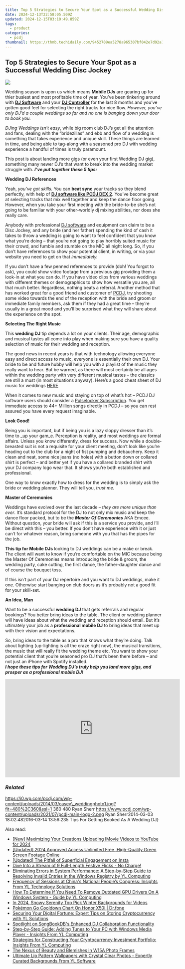 ```yaml
---
title: Top 5 Strategies to Secure Your Spot as a Successful Wedding Disc Jockey
date: 2024-12-13T22:58:05.509Z
updated: 2024-12-15T03:10:49.859Z
tags:
  - product
categories:
  - pcdj
thumbnail: https://thmb.techidaily.com/9452709ea5278a965307bf042e7d92a12b881e1c879f75105867000ed51ea454.jpg
---
```


## Top 5 Strategies to Secure Your Spot as a Successful Wedding Disc Jockey

[![](https://i0.wp.com/pcdj.com/wp-content/uploads/2014/03/casey_weddingphoto1.jpg?resize=480%2C270&ssl=1)](https://i0.wp.com/pcdj.com/wp-content/uploads/2014/03/casey%5Fweddingphoto1.jpg?fit=480%2C360&ssl=1 "casey_weddingphoto")

Wedding season is upon us which means **Mobile DJs** are gearing up for thier busiest and most profitable time of year. You’ve been tinkering around with [**DJ Software**](https://tools.techidaily.com/pcdj/products/) and your [**DJ Controller**](https://tools.techidaily.com/pcdj/products/) for the last 8 months and you’ve gotten good feel for selecting the right tracks for nice flow. _However, you’ve only DJ’d a couple weddings so far and no one is banging down your door to book you._

_DJing Weddings isn’t easy_, while big room club DJ’s get all the attention and fans, dealing with the “bridezillas” and ebb and flow of a wedding is something that takes experience and unique skill. These things are learned in time, and being able to tag-along with a seasoned pro DJ with wedding experience a handful of times is truly paramount.

This post is about landing more gigs (or even your first Wedding DJ gig), something many newer DJ’s that want to break into the wedding market struggle with. **_I’ve put together these 5 tips:_**

**Wedding DJ References**

Yeah, _you’ve got skills._ You can **beat sync** your tracks so they blend perfectly, with help of [**DJ software like PCDJ DEX 2**](https://tools.techidaily.com/pcdj/products/). You’ve become great at selecting tracks that mix well together and keep the dance floor going. However, when you take your first meeting with the bride-to-be she’s not going to be familiar with your other-worldly dj mixing abilities, nor does she really care.

Anybody with professional [DJ software](https://tools.techidaily.com/pcdj/products/) and equipment can claim to be a Disc Jockey, and any bride (and her father) spending the kind of cash it takes to throw a wedding is going to want to feel confident that you know what you’re doing – that you’re not going to play horribly suited music for their crowd, and fumble and stumble on the MIC all night long. So, if you don’t have references to show your potential client, in writing, or via your website you need to get on that _immediately._

If you don’t have a few penned references to provide (doh! You forgot to ask), you could show video footage from a previous gig providing them a look-in at what you can do. If you have video clips from various weddings with different themes or demographics to show how versatile you are, all that much better. Regardless, nothing beats a referral. Another method that has worked great for a good friend and customer of [PCDJ](https://tools.techidaily.com/pcdj/products/), try shooting some video towards the end of the reception with the bride and groom or immediate family members, ask them if they had a great time – they’re usually in a great mood and you’ll be surprised what they will share about the experience on the spot.

**Selecting The Right Music**

This **wedding DJ** tip depends a lot on your clients. Their age, demographic and musical tastes all come into play when making sure you have a quality selection of music for their wedding and reception.

The good news in recent years is that with technology allowing everyone easy and direct access to music, everyone is essentially their own DJ. Your bride to be and future hubby will help you with a playlist of the music they really want to hear. But be warned, as there will most certainly be all ages within the wedding party with very different musical tastes – the classics are still a must (in most situations anyway). Here’s a good cheat sheet of DJ music for weddings [HERE](http://www.bridalguide.com/planning/wedding-reception/top-90-wedding-songs)

When it comes to new music and staying on top of what’s hot – PCDJ DJ software users should consider a [Pulselocker Subscription](https://tools.techidaily.com/pcdj/products/). You get immediate access to 44+ Million songs directly in PCDJ – so you can rest assured you have every request imaginable.

**Look Good!**

Being you is important, but if being you is a lazy sloppy dresser than it’s time to _up your gam_e. Perception is reality, and most weddings are formal affairs. Unless you know differently, dress for success. Now while a double-breasted suit is not a requisite for your client meeting, don’t look like you’re heading out to the club for a night of fist pumping and debauchery. Keep it clean and neat, some nice jeans (no holes) with a button down or collared shirt is perfect – and better yet if you have a collared branded shirt with your DJ company logo wear that. It shows you’re both established and professional.

One way to know exactly how to dress for the wedding is to simply ask the bride or wedding planner. They will tell you, _trust me._

**Master of Ceremonies** 

Weddings have evolved over the last decade – _they are more unique than ever_. It’s standard protocol for the DJ to not only mix music and keep the dance floor packed, but to be the _**Master Of Ceremonies**_ AKA Emcee. Without question, your bride will ask if this is a service you provide, and I’ll be direct with this – you better. If you don’t have experience with it or just can’t for whatever reason, bring someone with you that has the pipes for the job.

**This tip for Mobile DJs** looking to DJ weddings can be a make or break. The client will want to know if you’re comfortable on the MIC because being the Master Of Ceremonies means introducing the bride & groom, the wedding party, cake cutting, the first dance, the father-daughter dance and of course the bouquet toss.

If this isn’t part of your DJ repertoire and you want to DJ weddings, make it one. Otherwise start banging on club doors as it’s probably not a good fit for your skill-set.

**An Idea, Man**

Want to be a successful **wedding DJ** that gets referrals and regular bookings? You better bring ideas to the table. The client or wedding planner will have ideas about what the wedding and reception should entail. But it’s ultimately your job as a **professional mobile DJ** to bring ideas that meet up with their vision and expectations.

So, bring ideas to the table as a pro that knows what they’re doing. Talk about lighting (up-lighting is all the craze right now), the musical transitions, the music that will really fit the wedding theme etc. You want to show your potential client that you’re seasoned pro DJ that’s been there before – and not just an iPhone with Spotify installed.  
_**I hope these tips for Wedding DJ’s truly help you land more gigs, and prosper as a professional mobile DJ!**_ 

<!-- affiliate ads begin -->
<iframe width="560" height="315" src="https://www.youtube.com/embed/yDuvbv0QOYI?si=byottcEM_Rrvi4EL" title="YouTube video player" frameborder="0" allow="accelerometer; autoplay; clipboard-write; encrypted-media; gyroscope; picture-in-picture; web-share" referrerpolicy="strict-origin-when-cross-origin" allowfullscreen></iframe>
<!-- affiliate ads end -->

### _Related_

https://i0.wp.com/pcdj.com/wp-content/uploads/2014/03/casey\_weddingphoto1.jpg?fit=480%2C360&ssl=1 360 480 Ryan Sherr https://www.pcdj.com/wp-content/uploads/2021/07/pcdj-main-logo-2.png Ryan Sherr2014-03-03 18:02:482016-03-14 13:56:235 Tips For Getting Booked As A Wedding DJ}

<ins class="adsbygoogle"
     style="display:block"
     data-ad-format="autorelaxed"
     data-ad-client="ca-pub-7571918770474297"
     data-ad-slot="1223367746"></ins>

<ins class="adsbygoogle"
     style="display:block"
     data-ad-client="ca-pub-7571918770474297"
     data-ad-slot="8358498916"
     data-ad-format="auto"
     data-full-width-responsive="true"></ins>

<span class="atpl-alsoreadstyle">Also read:</span>
<div><ul>
<li><a href="https://youtube-zero.techidaily.com/aximizing-your-creations-uploading-imovie-videos-to-youtube-for-2024/"><u>[New] Maximizing Your Creations Uploading IMovie Videos to YouTube for 2024</u></a></li>
<li><a href="https://facebook-video-footage.techidaily.com/updated-2024-approved-access-unlimited-free-high-quality-green-screen-footage-online/"><u>[Updated] 2024 Approved Access Unlimited Free, High-Quality Green Screen Footage Online</u></a></li>
<li><a href="https://instagram-video-recordings.techidaily.com/updated-the-pitfall-of-superficial-engagement-on-insta/"><u>[Updated] The Pitfall of Superficial Engagement on Insta</u></a></li>
<li><a href="https://youtube-lab.techidaily.com/93166240-dive-into-a-stream-of-9-full-length-festive-flicks-no-charge/"><u>Dive Into a Stream of 9 Full-Length Festive Flicks - No Charge!</u></a></li>
<li><a href="https://win-tutorials.techidaily.com/eliminating-errors-in-system-performance-a-step-by-step-guide-to-resolving-invalid-entries-in-the-windows-registry-by-yl-computing/"><u>Eliminating Errors in System Performance: A Step-by-Step Guide to Resolving Invalid Entries in the Windows Registry by YL Computing</u></a></li>
<li><a href="https://win-brilliant.techidaily.com/frequency-of-sessions-at-chinas-national-peoples-congress-insights-from-yl-technology-solutions/"><u>Frequency of Sessions at China's National People’s Congress: Insights From YL Technology Solutions</u></a></li>
<li><a href="https://win-hot.techidaily.com/how-to-determine-if-you-need-to-remove-outdated-gpu-drivers-on-a-windows-system-guide-by-yl-computing/"><u>How To Determine If You Need To Remove Outdated GPU Drivers On A Windows System - Guide by YL Computing</u></a></li>
<li><a href="https://youtube-webster.techidaily.com/24-snowy-serenity-top-pick-winter-backgrounds-for-videos/"><u>In 2024, Snowy Serenity Top Pick Winter Backgrounds for Videos</u></a></li>
<li><a href="https://pokemon-go-android.techidaily.com/pokemon-go-cooldown-chart-on-honor-x50i-drfone-by-drfone-virtual-android/"><u>Pokémon Go Cooldown Chart On Honor X50i | Dr.fone</u></a></li>
<li><a href="https://win-hot.techidaily.com/securing-your-digital-fortune-expert-tips-on-storing-cryptocurrency-with-yl-solutions/"><u>Securing Your Digital Fortune: Expert Tips on Storing Cryptocurrency with YL Solutions</u></a></li>
<li><a href="https://win-hot.techidaily.com/spotlight-on-songbookdbs-enhanced-dj-collaboration-functionality/"><u>Spotlight on SongBookDB's Enhanced DJ Collaboration Functionality</u></a></li>
<li><a href="https://win-hot.techidaily.com/step-by-step-guide-adding-tunes-to-your-pc-with-windows-media-player-insights-from-yl-computing/"><u>Step-by-Step Guide: Adding Tunes to Your PC with Windows Media Player - Insights From YL Computing</u></a></li>
<li><a href="https://win-hot.techidaily.com/strategies-for-constructing-your-cryptocurrency-investment-portfolio-insights-from-yl-computing/"><u>Strategies for Constructing Your Cryptocurrency Investment Portfolio: Insights From YL Computing</u></a></li>
<li><a href="https://buynow-reviews.techidaily.com/the-nexus-of-beauty-and-blemishes-in-w15a-photo-frames/"><u>The Nexus of Beauty and Blemishes in W15A Photo Frames</u></a></li>
<li><a href="https://win-hot.techidaily.com/ultimate-lip-pattern-wallpapers-with-crystal-clear-photos-expertly-curated-backgrounds-from-yl-software/"><u>Ultimate Lip Pattern Wallpapers with Crystal Clear Photos - Expertly Curated Backgrounds From YL Software</u></a></li>
</ul></div>

